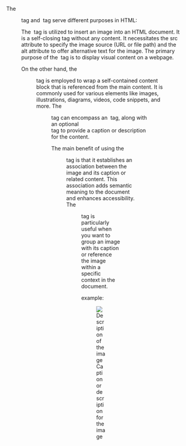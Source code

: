 The <figure> tag and <img> tag serve different purposes in HTML:

The <img> tag is utilized to insert an image into an HTML document. It is a self-closing tag without any content. It necessitates the src attribute to specify the image source (URL or file path) and the alt attribute to offer alternative text for the image. The primary purpose of the <img> tag is to display visual content on a webpage.

On the other hand, the <figure> tag is employed to wrap a self-contained content block that is referenced from the main content. It is commonly used for various elements like images, illustrations, diagrams, videos, code snippets, and more. The <figure> tag can encompass an <img> tag, along with an optional <figcaption> tag to provide a caption or description for the content.

The main benefit of using the <figure> tag is that it establishes an association between the image and its caption or related content. This association adds semantic meaning to the document and enhances accessibility. The <figure> tag is particularly useful when you want to group an image with its caption or reference the image within a specific context in the document.

example:

<figure>
  <img src="image.jpg" alt="Description of the image">
  <figcaption>Caption or description for the image</figcaption>
</figure>


